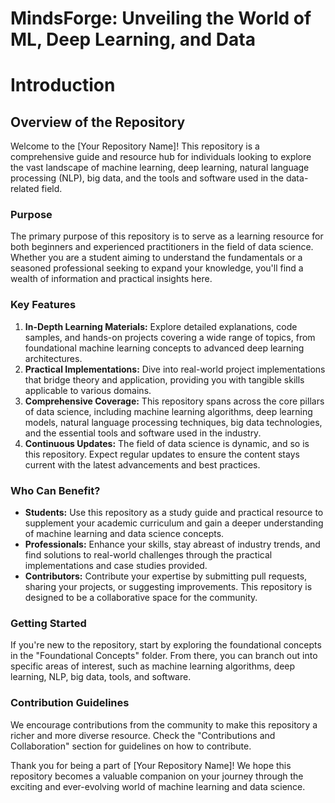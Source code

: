 # **MindsForge: Unveiling the World of ML, Deep Learning, and Data**

# Introduction

## Overview of the Repository

Welcome to the [Your Repository Name]! This repository is a comprehensive guide and resource hub for individuals looking to explore the vast landscape of machine learning, deep learning, natural language processing (NLP), big data, and the tools and software used in the data-related field.

### Purpose

The primary purpose of this repository is to serve as a learning resource for both beginners and experienced practitioners in the field of data science. Whether you are a student aiming to understand the fundamentals or a seasoned professional seeking to expand your knowledge, you'll find a wealth of information and practical insights here.

### Key Features

1. **In-Depth Learning Materials:** Explore detailed explanations, code samples, and hands-on projects covering a wide range of topics, from foundational machine learning concepts to advanced deep learning architectures.
2. **Practical Implementations:** Dive into real-world project implementations that bridge theory and application, providing you with tangible skills applicable to various domains.
3. **Comprehensive Coverage:** This repository spans across the core pillars of data science, including machine learning algorithms, deep learning models, natural language processing techniques, big data technologies, and the essential tools and software used in the industry.
4. **Continuous Updates:** The field of data science is dynamic, and so is this repository. Expect regular updates to ensure the content stays current with the latest advancements and best practices.

### Who Can Benefit?

- **Students:** Use this repository as a study guide and practical resource to supplement your academic curriculum and gain a deeper understanding of machine learning and data science concepts.
- **Professionals:** Enhance your skills, stay abreast of industry trends, and find solutions to real-world challenges through the practical implementations and case studies provided.
- **Contributors:** Contribute your expertise by submitting pull requests, sharing your projects, or suggesting improvements. This repository is designed to be a collaborative space for the community.

### Getting Started

If you're new to the repository, start by exploring the foundational concepts in the "Foundational Concepts" folder. From there, you can branch out into specific areas of interest, such as machine learning algorithms, deep learning, NLP, big data, tools, and software.

### Contribution Guidelines

We encourage contributions from the community to make this repository a richer and more diverse resource. Check the "Contributions and Collaboration" section for guidelines on how to contribute.

Thank you for being a part of [Your Repository Name]! We hope this repository becomes a valuable companion on your journey through the exciting and ever-evolving world of machine learning and data science.
